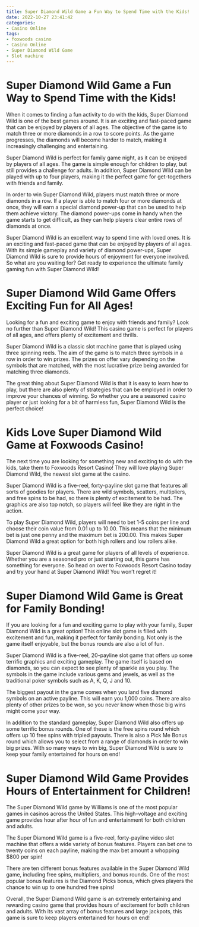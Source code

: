 ```yaml
---
title: Super Diamond Wild Game a Fun Way to Spend Time with the Kids!
date: 2022-10-27 23:41:42
categories:
- Casino Online
tags:
- foxwoods casino
- Casino Online
- Super Diamond Wild Game
- Slot machine
---
```



#  Super Diamond Wild Game a Fun Way to Spend Time with the Kids!

When it comes to finding a fun activity to do with the kids, Super Diamond Wild is one of the best games around. It is an exciting and fast-paced game that can be enjoyed by players of all ages. The objective of the game is to match three or more diamonds in a row to score points. As the game progresses, the diamonds will become harder to match, making it increasingly challenging and entertaining.

Super Diamond Wild is perfect for family game night, as it can be enjoyed by players of all ages. The game is simple enough for children to play, but still provides a challenge for adults. In addition, Super Diamond Wild can be played with up to four players, making it the perfect game for get-togethers with friends and family.

In order to win Super Diamond Wild, players must match three or more diamonds in a row. If a player is able to match four or more diamonds at once, they will earn a special diamond power-up that can be used to help them achieve victory. The diamond power-ups come in handy when the game starts to get difficult, as they can help players clear entire rows of diamonds at once.

Super Diamond Wild is an excellent way to spend time with loved ones. It is an exciting and fast-paced game that can be enjoyed by players of all ages. With its simple gameplay and variety of diamond power-ups, Super Diamond Wild is sure to provide hours of enjoyment for everyone involved. So what are you waiting for? Get ready to experience the ultimate family gaming fun with Super Diamond Wild!

#  Super Diamond Wild Game Offers Exciting Fun for All Ages!

Looking for a fun and exciting game to enjoy with friends and family? Look no further than Super Diamond Wild! This casino game is perfect for players of all ages, and offers plenty of excitement and thrills.

Super Diamond Wild is a classic slot machine game that is played using three spinning reels. The aim of the game is to match three symbols in a row in order to win prizes. The prizes on offer vary depending on the symbols that are matched, with the most lucrative prize being awarded for matching three diamonds.

The great thing about Super Diamond Wild is that it is easy to learn how to play, but there are also plenty of strategies that can be employed in order to improve your chances of winning. So whether you are a seasoned casino player or just looking for a bit of harmless fun, Super Diamond Wild is the perfect choice!

#  Kids Love Super Diamond Wild Game at Foxwoods Casino!

The next time you are looking for something new and exciting to do with the kids, take them to Foxwoods Resort Casino! They will love playing Super Diamond Wild, the newest slot game at the casino.

Super Diamond Wild is a five-reel, forty-payline slot game that features all sorts of goodies for players. There are wild symbols, scatters, multipliers, and free spins to be had, so there is plenty of excitement to be had. The graphics are also top notch, so players will feel like they are right in the action.

To play Super Diamond Wild, players will need to bet 1-5 coins per line and choose their coin value from 0.01 up to 10.00. This means that the minimum bet is just one penny and the maximum bet is 200.00. This makes Super Diamond Wild a great option for both high rollers and low rollers alike.

Super Diamond Wild is a great game for players of all levels of experience. Whether you are a seasoned pro or just starting out, this game has something for everyone. So head on over to Foxwoods Resort Casino today and try your hand at Super Diamond Wild! You won’t regret it!

#  Super Diamond Wild Game is Great for Family Bonding!

If you are looking for a fun and exciting game to play with your family, Super Diamond Wild is a great option! This online slot game is filled with excitement and fun, making it perfect for family bonding. Not only is the game itself enjoyable, but the bonus rounds are also a lot of fun.

Super Diamond Wild is a five-reel, 20-payline slot game that offers up some terrific graphics and exciting gameplay. The game itself is based on diamonds, so you can expect to see plenty of sparkle as you play. The symbols in the game include various gems and jewels, as well as the traditional poker symbols such as A, K, Q, J and 10.

The biggest payout in the game comes when you land five diamond symbols on an active payline. This will earn you 1,000 coins. There are also plenty of other prizes to be won, so you never know when those big wins might come your way.

In addition to the standard gameplay, Super Diamond Wild also offers up some terrific bonus rounds. One of these is the free spins round which offers up 10 free spins with tripled payouts. There is also a Pick Me Bonus round which allows you to select from a range of diamonds in order to win big prizes. With so many ways to win big, Super Diamond Wild is sure to keep your family entertained for hours on end!

#  Super Diamond Wild Game Provides Hours of Entertainment for Children!

The Super Diamond Wild game by Williams is one of the most popular games in casinos across the United States. This high-voltage and exciting game provides hour after hour of fun and entertainment for both children and adults.

The Super Diamond Wild game is a five-reel, forty-payline video slot machine that offers a wide variety of bonus features. Players can bet one to twenty coins on each payline, making the max bet amount a whopping $800 per spin!

There are ten different bonus features available in the Super Diamond Wild game, including free spins, multipliers, and bonus rounds. One of the most popular bonus features is the Diamond Picks bonus, which gives players the chance to win up to one hundred free spins!

Overall, the Super Diamond Wild game is an extremely entertaining and rewarding casino game that provides hours of excitement for both children and adults. With its vast array of bonus features and large jackpots, this game is sure to keep players entertained for hours on end!